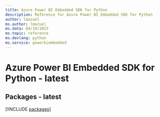 ```yaml
---
title: Azure Power BI Embedded SDK for Python
description: Reference for Azure Power BI Embedded SDK for Python
author: lmazuel
ms.author: lmazuel
ms.data: 04/18/2023
ms.topic: reference
ms.devlang: python
ms.service: powerbiembedded
---
```

# Azure Power BI Embedded SDK for Python - latest
## Packages - latest
[!INCLUDE [packages](power-bi-embedded-index.md)]